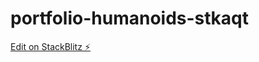 # portfolio-humanoids-stkaqt

[Edit on StackBlitz ⚡️](https://stackblitz.com/edit/portfolio-humanoids-stkaqt)